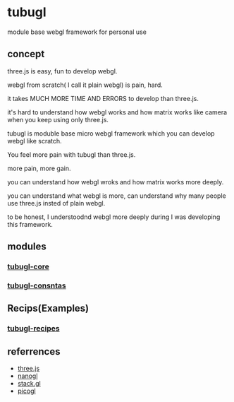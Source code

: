 # tubugl
module base webgl framework for personal use

## concept

three.js is easy, fun to develop webgl.

webgl from scratch( I call it plain webgl) is pain, hard. 

it takes MUCH MORE TIME AND ERRORS to develop than three.js.

it's hard to understand how webgl works and how matrix works like camera when you keep using only three.js.

tubugl is moduble base micro webgl framework which you can develop webgl like scratch.

You feel more pain with tubugl than three.js.

more pain, more gain.

you can understand how webgl wroks and how matrix works more deeply.

you can understand what webgl is more, can understand why many people use three.js insted of plain webgl.

to be honest, I understoodnd webgl more deeply during I was developing this framework.

## modules

### [tubugl-core](https://github.com/kenjiSpecial/tubugl-core)

### [tubugl-consntas](https://github.com/kenjiSpecial/tubugl-constants)

## Recips(Examples)

### [tubugl-recipes](https://github.com/kenjiSpecial/tubugl-recipes)


## referrences

- [three.js](https://github.com/mrdoob/three.js/)
- [nanogl](https://github.com/plepers/nanogl/)
- [stack.gl](http://stack.gl/)
- [picogl](https://tsherif.github.io/picogl.js/)
